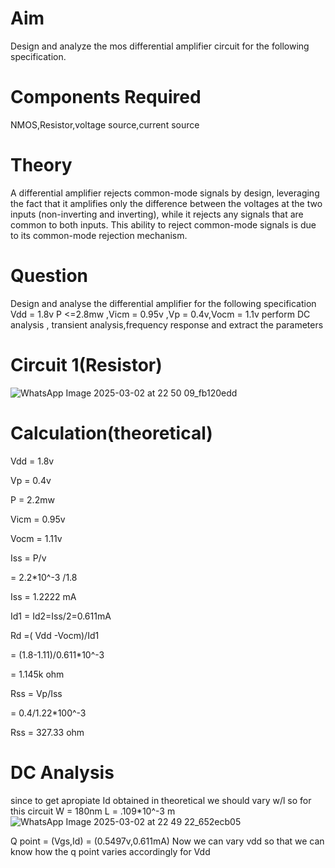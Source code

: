
# Aim
  Design and analyze the mos differential amplifier circuit for the following specification.
# Components Required
  NMOS,Resistor,voltage source,current source
# Theory
  A differential amplifier rejects common-mode signals by design, leveraging the fact that it amplifies only the difference between the voltages at the two inputs (non-inverting and inverting), while it rejects any signals that are common to both inputs. This ability to reject common-mode signals is due to its common-mode rejection mechanism. 
# Question
  Design and analyse the differential amplifier for the following specification Vdd = 1.8v P <=2.8mw ,Vicm = 0.95v ,Vp = 0.4v,Vocm = 1.1v perform DC analysis , transient analysis,frequency response and extract the parameters 
# Circuit 1(Resistor)
![WhatsApp Image 2025-03-02 at 22 50 09_fb120edd](https://github.com/user-attachments/assets/8c4b758e-f0c6-4ee9-9d65-1365b5a0e593)
# Calculation(theoretical)
  Vdd = 1.8v

  Vp = 0.4v

  P = 2.2mw

  Vicm = 0.95v
  
  Vocm = 1.11v
  
  Iss = P/v
  
   = 2.2*10^-3 /1.8
   
  Iss = 1.2222 mA
  
Id1 = Id2=Iss/2=0.611mA

Rd =( Vdd -Vocm)/Id1

   = (1.8-1.11)/0.611*10^-3
   
   = 1.145k ohm
   
   Rss = Vp/Iss
   
  = 0.4/1.22*100^-3

Rss = 327.33 ohm

# DC Analysis
  since to get apropiate Id obtained in theoretical we should vary w/l
  so for this circuit
    W = 180nm
    L = .109*10^-3 m
![WhatsApp Image 2025-03-02 at 22 49 22_652ecb05](https://github.com/user-attachments/assets/42f119bd-2ca4-4ca5-8060-1b5a8d8fcc1c)



Q point = (Vgs,Id) = (0.5497v,0.611mA)
Now we can vary vdd so that we can know how the q point varies accordingly
for Vdd


 





